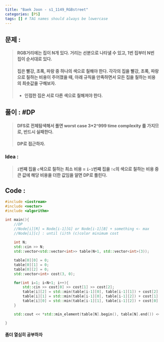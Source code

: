 ```yaml
---
title: "Baek Joon - s1_1149_RGBstreet"
categories: [PS]
tags: [] # TAG names should always be lowercase
---
```

## 문제 :
> #### RGB거리에는 집이 N개 있다. 거리는 선분으로 나타낼 수 있고, 1번 집부터 N번 집이 순서대로 있다.
> #### 집은 빨강, 초록, 파랑 중 하나의 색으로 칠해야 한다. 각각의 집을 빨강, 초록, 파랑으로 칠하는 비용이 주어졌을 때, 아래 규칙을 만족하면서 모든 집을 칠하는 비용의 최솟값을 구해보자.
> - #### 인접한 집은 서로 다른 색으로 칠해져야 한다.

## 풀이 : #DP
> #### DFS로 전체탐색해서 풀면 worst case 3*2^999 time complexity 를 가지므로, 반드시 실패한다.
> #### DP로 접근하자.

### Idea :
> #### `i`번째 집을 `c`색으로 칠하는 최소 비용 = `i-1`번째 집을 `!c`의 색으로 칠하는 비용 중 큰 값에 해당 비용을 더한 값임을 알면 DP로 풀린다.

## Code :
```cpp
#include <iostream>
#include <vector>
#include <algorithm>

int main(){
    //DP
    //Node[i][R] = Node[i-1][G] or Node[i-1][B] + something <- max
    //Node[i][c] : until (i)th (c)color minimum cost
    
    int N;
    std::cin >> N;
    std::vector<std::vector<int>> table(N+1, std::vector<int>(3));

    table[0][0] = 0;
    table[0][1] = 0;
    table[0][2] = 0;
    std::vector<int> cost(3, 0);

    for(int i=1; i<N+1; i++){
        std::cin >> cost[0] >> cost[1] >> cost[2];
        table[i][2] = std::min(table[i-1][0], table[i-1][1]) + cost[2];
        table[i][1] = std::min(table[i-1][0], table[i-1][2]) + cost[1];
        table[i][0] = std::min(table[i-1][1], table[i-1][2]) + cost[0];
    }

    std::cout << *std::min_element(table[N].begin(), table[N].end()) << std::endl;

}
```
#### 좀더 열심히 공부하자